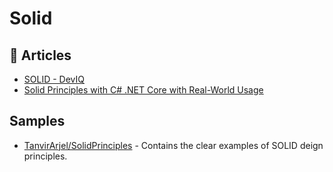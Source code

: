 # Solid

## 📕 Articles
- [SOLID - DevIQ](https://deviq.com/principles/solid)
- [Solid Principles with C# .NET Core with Real-World Usage](https://procodeguide.com/design/solid-principles-with-csharp-net-core/)

## Samples
- [TanvirArjel/SolidPrinciples](https://github.com/TanvirArjel/SolidPrinciples) - Contains the clear examples of SOLID deign principles.